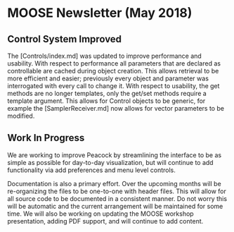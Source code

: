 # MOOSE Newsletter (May 2018)

## Control System Improved

The [Controls/index.md] was updated to improve performance and usability. With respect to performance
all parameters that are declared as controllable are cached during object creation. This allows
retrieval to be more efficient and easier; previously every object and parameter was interrogated
with every call to change it. With respect to usability, the get methods are no longer templates,
only the get/set methods require a template argument. This allows for Control objects to be generic,
for example the [SamplerReceiver.md] now allows for vector parameters to be modified.


## Work In Progress

We are working to improve Peacock by streamlining the interface to be as simple as possible for
day-to-day visualization, but will continue to add functionality via add preferences and menu level
controls.

Documentation is also a primary effort. Over the upcoming months will be re-organizing the files to
be one-to-one with header files. This will allow for all source code to be documented in a consistent
manner. Do not worry this will be automatic and the current arrangement will be maintained for some
time. We will also be working on updating the MOOSE workshop presentation, adding PDF support, and
will continue to add content.
